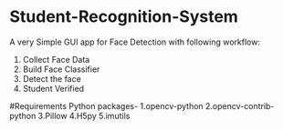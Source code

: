 # Student-Recognition-System
A very Simple GUI app for Face Detection with following workflow:
1. Collect Face Data 
2. Build Face Classifier 
3. Detect the face 
4. Student Verified

#Requirements 
Python packages- 1.opencv-python
                 2.opencv-contrib-python
                 3.Pillow
                 4.H5py
                 5.imutils

